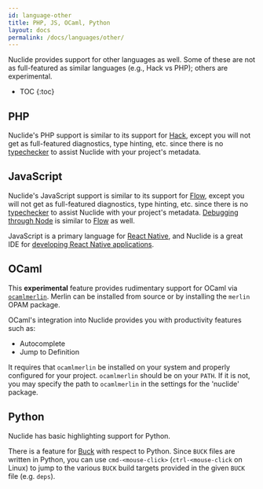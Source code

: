 ```yaml
---
id: language-other
title: PHP, JS, OCaml, Python
layout: docs
permalink: /docs/languages/other/
---
```


Nuclide provides support for other languages as well. Some of these are not as full-featured as
similar languages (e.g., Hack vs PHP); others are experimental.

* TOC
{:toc}

## PHP

Nuclide's PHP support is similar to its support for [Hack](/docs/languages/hack), except you will
not get as full-featured diagnostics, type hinting, etc. since there is no
[typechecker](https://docs.hhvm.com/hack/typechecker/introduction) to assist Nuclide with your project's metadata.

## JavaScript

Nuclide's JavaScript support is similar to its support for [Flow](/docs/languages/flow), except
you will not get as full-featured diagnostics, type hinting, etc. since there is no
[typechecker](http://flowtype.org/) to assist Nuclide with your project's metadata.
[Debugging through Node](/docs/features/debugger/#basics) is similar to
[Flow](/docs/languages/flow/#debugging) as well.

JavaScript is a primary language for [React Native](https://facebook.github.io/react-native/), and
Nuclide is a great IDE for [developing React Native applications](/docs/platforms/react-native).

## OCaml

This **experimental** feature provides rudimentary support for OCaml via
[`ocamlmerlin`](https://github.com/the-lambda-church/merlin). Merlin can be installed from source
or by installing the `merlin` OPAM package.

OCaml's integration into Nuclide provides you with productivity features such as:

* Autocomplete
* Jump to Definition

It requires that `ocamlmerlin` be installed on your system and properly configured for your
project. `ocamlmerlin` should be on your `PATH`. If it is not, you may specify the path to
`ocamlmerlin` in the settings for the 'nuclide' package.

## Python

Nuclide has basic highlighting support for Python.

There is a feature for [Buck](http://buckbuild.com) with respect to Python. Since `BUCK` files are
written in Python, you can use `cmd-<mouse-click>` (`ctrl-<mouse-click` on Linux) to jump to
the various `BUCK` build targets provided in the given `BUCK` file (e.g. `deps`).
